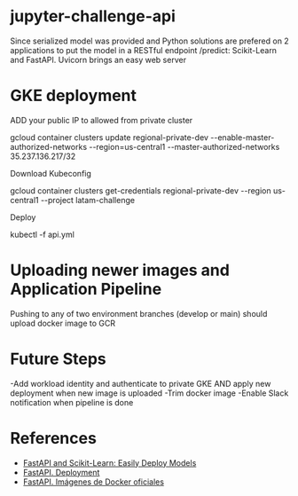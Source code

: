 # jupyter-challenge-api

Since serialized model was provided and Python solutions are prefered on 2 applications to put the model in a RESTful endpoint /predict: Scikit-Learn and FastAPI. Uvicorn brings an easy web server



# GKE deployment

ADD your public IP to allowed from private cluster

gcloud container clusters update regional-private-dev --enable-master-authorized-networks --region=us-central1    --master-authorized-networks 35.237.136.217/32

Download Kubeconfig


gcloud container clusters get-credentials regional-private-dev --region us-central1 --project latam-challenge

Deploy 

kubectl -f api.yml

# Uploading newer images and Application Pipeline

Pushing to any of two environment branches (develop or main) should upload docker image to GCR

# Future Steps

-Add workload identity and authenticate to private GKE AND apply new deployment when new image is uploaded
-Trim docker image
-Enable Slack notification when pipeline is done

# References

 * [FastAPI and Scikit-Learn: Easily Deploy Models](https://nickc1.github.io/api,/scikit-learn/2019/01/10/scikit-fastapi.html)
 * [FastAPI. Deployment](https://fastapi.tiangolo.com/deployment/)
 * [FastAPI. Imágenes de Docker oficiales](https://github.com/tiangolo/uvicorn-gunicorn-fastapi-docker)
